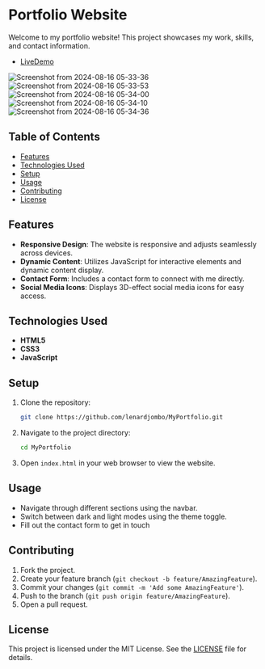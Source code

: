 # Portfolio Website

Welcome to my portfolio website! This project showcases my work, skills, and contact information.
- [LiveDemo](https://jombo.netlify.app/)

![Screenshot from 2024-08-16 05-33-36](https://github.com/user-attachments/assets/d09a2793-5dab-4459-beef-db1f68786387)
![Screenshot from 2024-08-16 05-33-53](https://github.com/user-attachments/assets/596e90f3-aef0-4f78-a22f-4543ae5e8651)
![Screenshot from 2024-08-16 05-34-00](https://github.com/user-attachments/assets/aba8852f-08a2-4297-ad4b-11a80344cc43)
![Screenshot from 2024-08-16 05-34-10](https://github.com/user-attachments/assets/f36d479f-cfe2-4d67-b6d8-9c4570816454)
![Screenshot from 2024-08-16 05-34-36](https://github.com/user-attachments/assets/69076c64-a73f-4868-8704-97a1d132eef6)


## Table of Contents

- [Features](#features)
- [Technologies Used](#technologies-used)
- [Setup](#setup)
- [Usage](#usage)
- [Contributing](#contributing)
- [License](#license)

## Features

- **Responsive Design**: The website is responsive and adjusts seamlessly across devices.
- **Dynamic Content**: Utilizes JavaScript for interactive elements and dynamic content display.
- **Contact Form**: Includes a contact form to connect with me directly.
- **Social Media Icons**: Displays 3D-effect social media icons for easy access.

## Technologies Used

- **HTML5**
- **CSS3**
- **JavaScript**

## Setup

1. Clone the repository:
    ```bash
    git clone https://github.com/lenardjombo/MyPortfolio.git
    ```
2. Navigate to the project directory:
    ```bash
    cd MyPortfolio
    ```
3. Open `index.html` in your web browser to view the website.

## Usage

- Navigate through different sections using the navbar.
- Switch between dark and light modes using the theme toggle.
- Fill out the contact form to get in touch

## Contributing

1. Fork the project.
2. Create your feature branch (`git checkout -b feature/AmazingFeature`).
3. Commit your changes (`git commit -m 'Add some AmazingFeature'`).
4. Push to the branch (`git push origin feature/AmazingFeature`).
5. Open a pull request.

## License

This project is licensed under the MIT License. See the [LICENSE](LICENSE) file for details.
